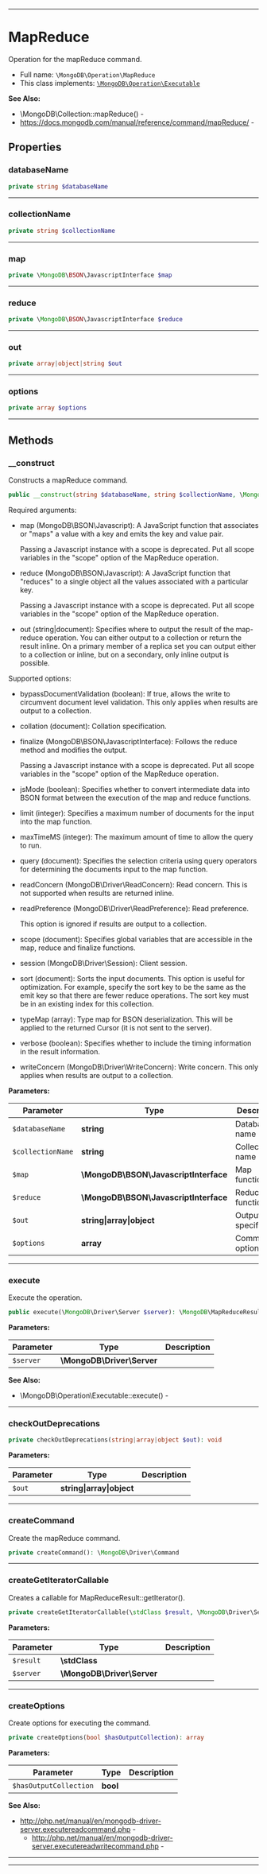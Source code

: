 ***

# MapReduce

Operation for the mapReduce command.

* Full name: `\MongoDB\Operation\MapReduce`
* This class implements:
  [`\MongoDB\Operation\Executable`](./Executable.md)

**See Also:**

* \MongoDB\Collection::mapReduce() -
* https://docs.mongodb.com/manual/reference/command/mapReduce/ -

## Properties

### databaseName

```php
private string $databaseName
```

***

### collectionName

```php
private string $collectionName
```

***

### map

```php
private \MongoDB\BSON\JavascriptInterface $map
```

***

### reduce

```php
private \MongoDB\BSON\JavascriptInterface $reduce
```

***

### out

```php
private array|object|string $out
```

***

### options

```php
private array $options
```

***

## Methods

### __construct

Constructs a mapReduce command.

```php
public __construct(string $databaseName, string $collectionName, \MongoDB\BSON\JavascriptInterface $map, \MongoDB\BSON\JavascriptInterface $reduce, string|array|object $out, array $options = []): mixed
```

Required arguments:

* map (MongoDB\BSON\Javascript): A JavaScript function that associates
  or "maps" a value with a key and emits the key and value pair.

  Passing a Javascript instance with a scope is deprecated. Put all
  scope variables in the "scope" option of the MapReduce operation.

* reduce (MongoDB\BSON\Javascript): A JavaScript function that "reduces"
  to a single object all the values associated with a particular key.

  Passing a Javascript instance with a scope is deprecated. Put all
  scope variables in the "scope" option of the MapReduce operation.

* out (string|document): Specifies where to output the result of the
  map-reduce operation. You can either output to a collection or return
  the result inline. On a primary member of a replica set you can output
  either to a collection or inline, but on a secondary, only inline
  output is possible.

Supported options:

* bypassDocumentValidation (boolean): If true, allows the write to
  circumvent document level validation. This only applies when results
  are output to a collection.

* collation (document): Collation specification.

* finalize (MongoDB\BSON\JavascriptInterface): Follows the reduce method
  and modifies the output.

  Passing a Javascript instance with a scope is deprecated. Put all
  scope variables in the "scope" option of the MapReduce operation.

* jsMode (boolean): Specifies whether to convert intermediate data into
  BSON format between the execution of the map and reduce functions.

* limit (integer): Specifies a maximum number of documents for the input
  into the map function.

* maxTimeMS (integer): The maximum amount of time to allow the query to
  run.

* query (document): Specifies the selection criteria using query
  operators for determining the documents input to the map function.

* readConcern (MongoDB\Driver\ReadConcern): Read concern. This is not
  supported when results are returned inline.

* readPreference (MongoDB\Driver\ReadPreference): Read preference.

  This option is ignored if results are output to a collection.

* scope (document): Specifies global variables that are accessible in
  the map, reduce and finalize functions.

* session (MongoDB\Driver\Session): Client session.

* sort (document): Sorts the input documents. This option is useful for
  optimization. For example, specify the sort key to be the same as the
  emit key so that there are fewer reduce operations. The sort key must
  be in an existing index for this collection.

* typeMap (array): Type map for BSON deserialization. This will be
  applied to the returned Cursor (it is not sent to the server).

* verbose (boolean): Specifies whether to include the timing information
  in the result information.

* writeConcern (MongoDB\Driver\WriteConcern): Write concern. This only
  applies when results are output to a collection.

**Parameters:**

| Parameter | Type | Description |
|-----------|------|-------------|
| `$databaseName` | **string** | Database name |
| `$collectionName` | **string** | Collection name |
| `$map` | **\MongoDB\BSON\JavascriptInterface** | Map function |
| `$reduce` | **\MongoDB\BSON\JavascriptInterface** | Reduce function |
| `$out` | **string&#124;array&#124;object** | Output specification |
| `$options` | **array** | Command options |

***

### execute

Execute the operation.

```php
public execute(\MongoDB\Driver\Server $server): \MongoDB\MapReduceResult
```

**Parameters:**

| Parameter | Type | Description |
|-----------|------|-------------|
| `$server` | **\MongoDB\Driver\Server** |  |

**See Also:**

* \MongoDB\Operation\Executable::execute() -

***

### checkOutDeprecations

```php
private checkOutDeprecations(string|array|object $out): void
```

**Parameters:**

| Parameter | Type | Description |
|-----------|------|-------------|
| `$out` | **string&#124;array&#124;object** |  |

***

### createCommand

Create the mapReduce command.

```php
private createCommand(): \MongoDB\Driver\Command
```

***

### createGetIteratorCallable

Creates a callable for MapReduceResult::getIterator().

```php
private createGetIteratorCallable(\stdClass $result, \MongoDB\Driver\Server $server): callable
```

**Parameters:**

| Parameter | Type | Description |
|-----------|------|-------------|
| `$result` | **\stdClass** |  |
| `$server` | **\MongoDB\Driver\Server** |  |

***

### createOptions

Create options for executing the command.

```php
private createOptions(bool $hasOutputCollection): array
```

**Parameters:**

| Parameter | Type | Description |
|-----------|------|-------------|
| `$hasOutputCollection` | **bool** |  |

**See Also:**

* http://php.net/manual/en/mongodb-driver-server.executereadcommand.php -
  * http://php.net/manual/en/mongodb-driver-server.executereadwritecommand.php -

***


***

